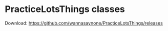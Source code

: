 # PracticeLotsThings classes

Download: https://github.com/wannasaynone/PracticeLotsThings/releases
